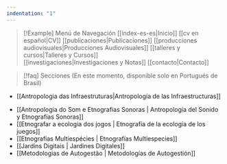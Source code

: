 ```yaml
---
indentation: "1"
---
```

> [!Example] Menú de Navegación
> [[index-es-es|Inicio]] [[cv en español|CV]]  [[publicaciones|Publicaciones]] [[producciones audiovisuales|Producciones Audiovisuales]] [[talleres y cursos|Talleres y Cursos]]  
> [[investigaciones|Investigaciones y Notas]] [[contacto|Contacto]]


> [!faq] Secciones 
> (En este momento, disponible solo en Portugués de Brasil)

* [[Antropologia das Infraestruturas|Antropología de las Infraestructuras]]
- [[Antropologia do Som e Etnografias Sonoras | Antropología del Sonido y Etnografías Sonoras]]
- [[Etnografar a ecologia dos jogos | Etnografía de la ecología de los juegos]]
- [[Etnografias Multiespécies | Etnografías Multiespecies]]
- [[Jardins Digitais | Jardines Digitales]]
- [[Metodologias de Autogestão | Metodologías de Autogestión]]




